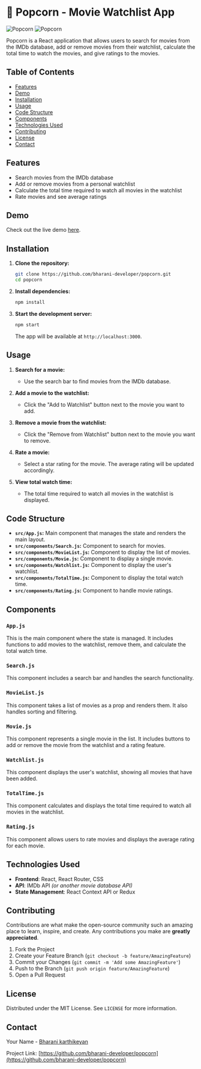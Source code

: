 # 🍿 Popcorn - Movie Watchlist App

![Popcorn](images/popcorn.png)
![Popcorn](images/popcorn1.png)

Popcorn is a React application that allows users to search for movies from the IMDb database, add or remove movies from their watchlist, calculate the total time to watch the movies, and give ratings to the movies.

## Table of Contents

- [Features](#features)
- [Demo](#demo)
- [Installation](#installation)
- [Usage](#usage)
- [Code Structure](#code-structure)
- [Components](#components)
- [Technologies Used](#technologies-used)
- [Contributing](#contributing)
- [License](#license)
- [Contact](#contact)

## Features

- Search movies from the IMDb database
- Add or remove movies from a personal watchlist
- Calculate the total time required to watch all movies in the watchlist
- Rate movies and see average ratings

## Demo

Check out the live demo [here](https://your-demo-link.com).

## Installation

1. **Clone the repository:**

    ```bash
    git clone https://github.com/bharani-developer/popcorn.git
    cd popcorn
    ```

2. **Install dependencies:**

    ```bash
    npm install
    ```

3. **Start the development server:**

    ```bash
    npm start
    ```

    The app will be available at `http://localhost:3000`.

## Usage

1. **Search for a movie:**
    - Use the search bar to find movies from the IMDb database.

2. **Add a movie to the watchlist:**
    - Click the "Add to Watchlist" button next to the movie you want to add.

3. **Remove a movie from the watchlist:**
    - Click the "Remove from Watchlist" button next to the movie you want to remove.

4. **Rate a movie:**
    - Select a star rating for the movie. The average rating will be updated accordingly.

5. **View total watch time:**
    - The total time required to watch all movies in the watchlist is displayed.

## Code Structure

- **`src/App.js`:** Main component that manages the state and renders the main layout.
- **`src/components/Search.js`:** Component to search for movies.
- **`src/components/MovieList.js`:** Component to display the list of movies.
- **`src/components/Movie.js`:** Component to display a single movie.
- **`src/components/Watchlist.js`:** Component to display the user's watchlist.
- **`src/components/TotalTime.js`:** Component to display the total watch time.
- **`src/components/Rating.js`:** Component to handle movie ratings.

## Components

### `App.js`

This is the main component where the state is managed. It includes functions to add movies to the watchlist, remove them, and calculate the total watch time.

### `Search.js`

This component includes a search bar and handles the search functionality.

### `MovieList.js`

This component takes a list of movies as a prop and renders them. It also handles sorting and filtering.

### `Movie.js`

This component represents a single movie in the list. It includes buttons to add or remove the movie from the watchlist and a rating feature.

### `Watchlist.js`

This component displays the user's watchlist, showing all movies that have been added.

### `TotalTime.js`

This component calculates and displays the total time required to watch all movies in the watchlist.

### `Rating.js`

This component allows users to rate movies and displays the average rating for each movie.

## Technologies Used

- **Frontend**: React, React Router, CSS
- **API**: IMDb API *(or another movie database API)*
- **State Management**: React Context API or Redux

## Contributing

Contributions are what make the open-source community such an amazing place to learn, inspire, and create. Any contributions you make are **greatly appreciated**.

1. Fork the Project
2. Create your Feature Branch (`git checkout -b feature/AmazingFeature`)
3. Commit your Changes (`git commit -m 'Add some AmazingFeature'`)
4. Push to the Branch (`git push origin feature/AmazingFeature`)
5. Open a Pull Request

## License

Distributed under the MIT License. See `LICENSE` for more information.

## Contact

Your Name - [Bharani karthikeyan](mailto:bharani.developer@gmail.com@example.com)

Project Link: [https://github.com/bharani-developer/popcorn](https://github.com/bharani-developer/popcorn)
